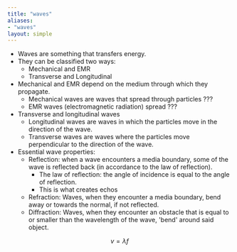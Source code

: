 ```yaml
---
title: "waves"
aliases:
- "waves"
layout: simple
---
```


- Waves are something that transfers energy.
- They can be classified two ways:
    - Mechanical and EMR
    - Transverse and Longitudinal
- Mechanical and EMR depend on the medium through which they propagate.
    - Mechanical waves are waves that spread through particles ???
    - EMR waves (electromagnetic radiation) spread ???
- Transverse and longitudinal waves
    - Longitudinal waves are waves in which the particles move in the direction of the wave.
    - Transverse waves are waves where the particles move perpendicular to the direction of the wave.
- Essential wave properties:
    - Reflection: when a wave encounters a media boundary, some of the wave is reflected back (in accordance to the law of reflection).
        - The law of reflection: the angle of incidence is equal to the angle of reflection.
        - This is what creates echos
    - Refraction: Waves, when they encounter a media boundary, bend away or towards the normal, if not reflected.
    - Diffraction: Waves, when they encounter an obstacle that is equal to or smaller than the wavelength of the wave, 'bend' around said object.

$$v=\lambda f$$